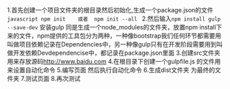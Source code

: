 1.首先创建一个项目文件夹的根目录然后初始化,生成一个package.json的文件
    ```javascript
        npm init    或者  npm init --all
    ```
2.然后输入```npm install gulp --save-dev```  安装gulp  同是生成一个node_modules的文件夹，放置npm install下来的文件，npm提供的工具包分为两种，一种像bootstrap我们任何环节都需要用叫做项目依赖记录在Dependencies中，另一种像gulp只有在开发阶段需要用到叫做开发依赖Devdependencise中，都记录在package.json里面
3.创建src文件夹用来存放源码<http://www.baidu.com>
4.在根目录下创建一个gulpfile.js 的文件用来设置自动化命令
5.编写页面  然后执行自动化命令
6.生成dist文件夹  为最终的文件夹
7.测试页面
8.再次测试